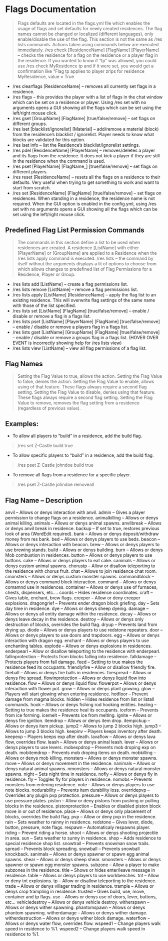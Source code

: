 # Flags Documentation

> Flags defaults are located in the flags.yml file which enables the usage of flags and set defaults for newly created residences. The flag names cannot be changed or localized (different languages), only enable/disable the use of the flag. This section is not the same as /res lists commands. Actions taken using commands below are executed immediately. /res check [ResidenceName] [FlagName] [PlayerName] – checks the residence for a flag on the residence or a player flag in the residence. If you wanted to know if “tp” was allowed, you could use /res check MyResidence tp and if it were set, you would get a confirmation like “Flag tp applies to player zrips for residence MyResidence, value = True

* /res clearflags [ResidenceName] – removes all currently set flags in a residence.
* /res flags – this provides the player with a list of flags in the chat window which can be set on a residence or player. Using /res set with no arguments opens a GUI showing all the flags which can be set using the left/right mouse click.
* /res gset [GroupName] [FlagName] [true/false/remove] – set flags on different groups.
* /res lset [blacklist/ignorelist] [Material] – add/remove a material (block) from the residence’s blacklist / ignorelist. Player needs to know what blocks are validated for this option.
* /res lset info – list the Residence’s blacklist/ignorelist settings.
* /res pdel [ResidenceName] [PlayerName] – removes/deletes a player and its flags from the residence. It does not kick a player if they are still in the residence when the command is used.
* /res pset [PlayerName] [FlagName_] [true/false/remove] – set flags on different players.
* /res reset [ResidenceName] – resets all the flags on a residence to their defaults. Very useful when trying to get something to work and want to start from scratch.
* /res set [ResidenceName] [FlagName] [true/false/remove] – set flags on residences. When standing in a residence, the residence name is not required. When the GUI option is enabled in the config.yml, using /res set with no arguments opens a GUI showing all the flags which can be set using the left/right mouse click.

## Predefined Flag List Permission Commands

> The commands in this section define a list to be used when residences are created. A residence [ListName] with either [PlayerName] or [GroupName] are applied to a Residence when the /res lists apply command is executed. /res lists – the command by itself without the arguments displays a lit of options to choose from which allows changes to predefined list of Flag Permissions for a Residence, Player or Group.

* /res lists add [ListName] – create a flag permissions list.
* /res lists remove [ListName] – remove a flag permissions list.
* /res lists apply [ListName] [ResidenceName] – apply the flag list to an existing residence. This will overwrite flag settings of the same name with those of the list specified.
* /res lists set [ListName] [FlagName] [true/false/remove] – enable / disable or remove a flag in a flags list.
* /res lists pset [ListName] [PlayerName] [FlagName] [true/false/remove] – enable / disable or remove a players flag in a flags list.
* /res lists gset [ListName] [GroupName] [FlagName] [true/false/remove] – enable / disable or remove a groups flag in a flags list. (HOVER OVER EVENT is incorrectly showing help for /res lists view)
* /res lists view [ListName] – view all flag permissions of a flag list.

## Flag Names

> Setting the Flag Value to true, allows the action.
> Setting the Flag Value to false, denies the action.
> Setting the Flag Value to enable, allows using of that feature. These flags always require a second flag setting.
> Setting the Flag Value to disable, denies using that feature. These flags always require a second flag setting.
> Setting the Flag Value to remove, removes the flag setting from a residence (regardless of previous value).

##  Examples:
* To allow all players to “build” in a residence, add the build flag.
> /res set Z-Castle build true
* To allow specific players to “build” in a residence, add the build flag.
> /res pset Z-Castle johndoe build true
* To remove all flags from a residence for a specific player.
> /res pset Z-Castle johndoe removeall

## Flag Name – Description

anvil – Allows or denys interaction with anvil.
admin – Gives a player permission to change flags on a residence.
animalkilling – Allows or denys animal killing.
animals – Allows or denys animal spawns.
anvilbreak – Allows or denys anvil break in residence.
backup – If set to true, restores previous look of area (WordEdit required).
bank – Allows or denys deposit/withdraw money from res bank.
bed – Allows or denys players to use beds.
beacon – Allows or denys interaction with beacon.
brew – Allows or denys players to use brewing stands.
build – Allows or denys building.
burn – Allows or denys Mob combustion in residences.
button – Allows or denys players to use buttons.
cake – Allows or denys players to eat cake.
canimals – Allows or denys custom animal spawns.
chorustp – Allow or disallow teleporting to the residence with chorus fruit.
chat – Allows to join residence chat room.
cmonsters – Allows or denys custom monster spawns.
commandblock – Allows or denys command block interaction.
command – Allows or denys comamnd use in residences.
container – Allows or denys use of furnaces, chests, dispensers, etc….
coords – Hides residence coordinates.
craft – Gives table, enchant, brew flags.
creeper – Allow or deny creeper explosions.
dragongrief – Prevents ender dragon block griefing.
day – Sets day time in residence.
dye – Allows or denys sheep dyeing.
damage – Allows or denys all entity damage within the residence.
decay – Allows or denys leave decay in the residence.
destroy – Allows or denys only destruction of blocks, overrides the build flag.
dryup – Prevents land from drying up.
diode – Allows or denys players to use redstone repeaters.
door – Allows or denys players to use doors and trapdoors.
egg – Allows or denys interaction with dragon egg.
enchant – Allows or denys players to use enchanting tables.
explode – Allows or denys explosions in residences.
enderpearl – Allow or disallow teleporting to the residence with enderpearl.
fallinprotection – Protects from blocks falling into residence.
falldamage – Protects players from fall damage.
feed – Setting to true makes the residence feed its occupants.
friendlyfire – Allow or disallow friendly fire.
fireball – Allows or denys fire balls in residences.
firespread – Allows or denys fire spread.
flowinprotection – Allows or denys liquid flow into residence.
flow – Allows or denys liquid flow.
flowerpot – Allows or denys interaction with flower pot.
grow – Allows or denys plant growing.
glow – Players will start glowing when entering residence.
hotfloor – Prevent damage from magma blocks.
hidden – Hides residence from list or listall commands.
hook – Allows or denys fishing rod hooking entities.
healing – Setting to true makes the residence heal its occupants.
iceform – Prevents from ice forming.
icemelt – Prevents ice from melting.
ignite – Allows or denys fire ignition.
itemdrop – Allows or denys item drop.
itempickup – Allows or denys item pickup.
jump2 – Allows to jump 2 blocks high.
jump3 – Allows to jump 3 blocks high.
keepinv – Players keeps inventory after death.
keepexp – Players keeps exp after death.
lavaflow – Allows or denys lava flow, overrides flow.
leash – Allows or denys aninal leash.
lever – Allows or denys players to use levers.
mobexpdrop – Prevents mob droping exp on death.
mobitemdrop – Prevents mob droping items on death.
mobkilling – Allows or denys mob killing.
monsters – Allows or denys monster spawns.
move – Allows or denys movement in the residence.
nanimals – Allows or denys natural animal spawns.
nmonsters – Allows or denys natural monster spawns.
night – Sets night time in residence.
nofly – Allows or denys fly in residence.
fly – Toggles fly for players in residence.
nomobs – Prevents monsters from entering residence.
note – Allows or denys players to use note blocks.
nodurability – Prevents item durability loss.
overridepvp – Overrides any plugin pvp protection.
pressure – Allows or denys players to use pressure plates.
piston – Allow or deny pistons from pushing or pulling blocks in the residence.
pistonprotection – Enables or disabled piston block move in or out of residence.
place – Allows or denys only placement of blocks, overrides the build flag.
pvp – Allow or deny pvp in the residence.
rain – Sets weather to rainny in residence.
redstone – Gives lever, diode, button, pressure, note flags.
respawn – Automaticaly respawns player.
riding – Prevent riding a horse.
shoot – Allows or denys shooting projectile in area.
sun – Sets weather to sunny in residence.
shop – Adds residence to special residence shop list.
snowtrail – Prevents snowman snow trails.
spread – Prevents block spreading.
snowball – Prevents snowball knockback.
sanimals – Allows or denys spawner or spawn egg animal spawns.
shear – Allows or denys sheep shear.
smonsters – Allows or denys spawner or spawn egg monster spawns.
subzone – Allow a player to make subzones in the residence.
title – Shows or hides enter/leave message in residence.
table – Allows or denys players to use workbenches.
tnt – Allow or deny tnt explosions.
tp – Allow or disallow teleporting to the residence.
trade – Allows or denys villager trading in residence.
trample – Allows or denys crop trampling in residence.
trusted – Gives build, use, move, container and tp flags.
use – Allows or denys use of doors, lever, buttons, etc…
vehicledestroy – Allows or denys vehicle destroy.
witherspawn – Allows or denys wither spawning.
phantomspawn – Allows or denys phantom spawning.
witherdamage – Allows or denys wither damage.
witherdestruction – Allows or denys wither block damage.
waterflow – Allows or denys water flow, overrides flow.
wspeed1 – Change players walk speed in residence to %1.
wspeed2 – Change players walk speed in residence to %1.
